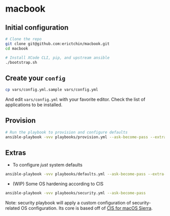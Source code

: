 # macbook

## Initial configuration

```bash
# Clone the repo
git clone git@github.com:erictchin/macbook.git
cd macbook

# Install XCode CLI, pip, and upstream ansible
./bootstrap.sh
```

## Create your `config`

```bash
cp vars/config.yml.sample vars/config.yml
```

And edit `vars/config.yml` with your favorite editor.  Check the list of applications to be installed.

## Provision

```bash
# Run the playbook to provision and configure defaults
ansible-playbook -vvv playbooks/provision.yml --ask-become-pass --extra-vars=@vars/config.yml
```

## Extras

* To configure *just* system defaults

```bash
ansible-playbook -vvv playbooks/defaults.yml --ask-become-pass --extra-vars=@vars/config.yml
```

* (WIP) Some OS hardening according to CIS

```bash
ansible-playbook -vvv playbooks/security.yml --ask-become-pass
```

Note: security playbook will apply a custom configuration of security-related OS configuration.  Its core is based off of [CIS for macOS Sierra](https://github.com/jamfprofessionalservices/CIS-for-macOS-Sierra-CP).
